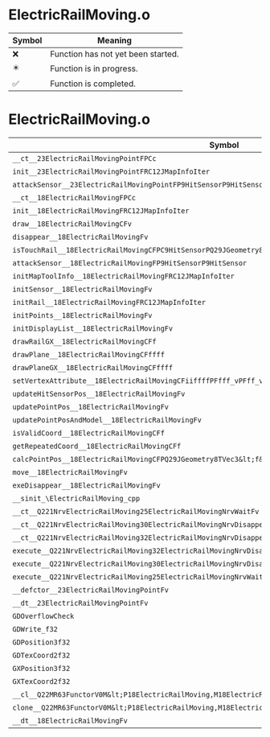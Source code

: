 # ElectricRailMoving.o
| Symbol | Meaning 
| ------------- | ------------- 
| :x: | Function has not yet been started. 
| :eight_pointed_black_star: | Function is in progress. 
| :white_check_mark: | Function is completed. 


# ElectricRailMoving.o
| Symbol | Decompiled? |
| ------------- | ------------- |
| `__ct__23ElectricRailMovingPointFPCc` | :x: |
| `init__23ElectricRailMovingPointFRC12JMapInfoIter` | :x: |
| `attackSensor__23ElectricRailMovingPointFP9HitSensorP9HitSensor` | :x: |
| `__ct__18ElectricRailMovingFPCc` | :x: |
| `init__18ElectricRailMovingFRC12JMapInfoIter` | :x: |
| `draw__18ElectricRailMovingCFv` | :x: |
| `disappear__18ElectricRailMovingFv` | :x: |
| `isTouchRail__18ElectricRailMovingCFPC9HitSensorPQ29JGeometry8TVec3&lt;f&gt;PQ29JGeometry8TVec3&lt;f&gt;` | :x: |
| `attackSensor__18ElectricRailMovingFP9HitSensorP9HitSensor` | :x: |
| `initMapToolInfo__18ElectricRailMovingFRC12JMapInfoIter` | :x: |
| `initSensor__18ElectricRailMovingFv` | :x: |
| `initRail__18ElectricRailMovingFRC12JMapInfoIter` | :x: |
| `initPoints__18ElectricRailMovingFv` | :x: |
| `initDisplayList__18ElectricRailMovingFv` | :x: |
| `drawRailGX__18ElectricRailMovingCFf` | :x: |
| `drawPlane__18ElectricRailMovingCFffff` | :x: |
| `drawPlaneGX__18ElectricRailMovingCFffff` | :x: |
| `setVertexAttribute__18ElectricRailMovingCFiiffffPFfff_vPFff_v` | :x: |
| `updateHitSensorPos__18ElectricRailMovingFv` | :x: |
| `updatePointPos__18ElectricRailMovingFv` | :x: |
| `updatePointPosAndModel__18ElectricRailMovingFv` | :x: |
| `isValidCoord__18ElectricRailMovingCFf` | :x: |
| `getRepeatedCoord__18ElectricRailMovingCFf` | :x: |
| `calcPointPos__18ElectricRailMovingCFPQ29JGeometry8TVec3&lt;f&gt;f` | :x: |
| `move__18ElectricRailMovingFv` | :x: |
| `exeDisappear__18ElectricRailMovingFv` | :x: |
| `__sinit_\ElectricRailMoving_cpp` | :x: |
| `__ct__Q221NrvElectricRailMoving25ElectricRailMovingNrvWaitFv` | :x: |
| `__ct__Q221NrvElectricRailMoving30ElectricRailMovingNrvDisappearFv` | :x: |
| `__ct__Q221NrvElectricRailMoving32ElectricRailMovingNrvDisappearedFv` | :x: |
| `execute__Q221NrvElectricRailMoving32ElectricRailMovingNrvDisappearedCFP5Spine` | :x: |
| `execute__Q221NrvElectricRailMoving30ElectricRailMovingNrvDisappearCFP5Spine` | :x: |
| `execute__Q221NrvElectricRailMoving25ElectricRailMovingNrvWaitCFP5Spine` | :x: |
| `__defctor__23ElectricRailMovingPointFv` | :x: |
| `__dt__23ElectricRailMovingPointFv` | :x: |
| `GDOverflowCheck` | :x: |
| `GDWrite_f32` | :x: |
| `GDPosition3f32` | :x: |
| `GDTexCoord2f32` | :x: |
| `GXPosition3f32` | :x: |
| `GXTexCoord2f32` | :x: |
| `__cl__Q22MR63FunctorV0M&lt;P18ElectricRailMoving,M18ElectricRailMovingFPCvPv_v&gt;CFv` | :x: |
| `clone__Q22MR63FunctorV0M&lt;P18ElectricRailMoving,M18ElectricRailMovingFPCvPv_v&gt;CFP7JKRHeap` | :x: |
| `__dt__18ElectricRailMovingFv` | :x: |
